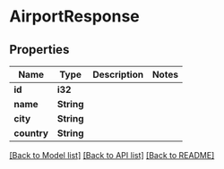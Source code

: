# AirportResponse

## Properties

Name | Type | Description | Notes
------------ | ------------- | ------------- | -------------
**id** | **i32** |  | 
**name** | **String** |  | 
**city** | **String** |  | 
**country** | **String** |  | 

[[Back to Model list]](../README.md#documentation-for-models) [[Back to API list]](../README.md#documentation-for-api-endpoints) [[Back to README]](../README.md)


